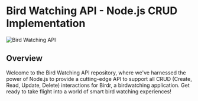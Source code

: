 # Bird Watching API - Node.js CRUD Implementation

![Bird Watching API](https://your-repo-url.com/bird_watching_api.png)

## Overview

Welcome to the Bird Watching API repository, where we've harnessed the power of Node.js to provide a cutting-edge API to support all CRUD (Create, Read, Update, Delete) interactions for 
Birdr, a birdwatching application. Get ready to take flight into a world of smart bird watching experiences!

